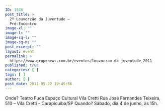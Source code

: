 ```yaml
---
ID: 1546
post_title: >
  2º Louvorzão da Juventude –
  Pré-Encontro
image-xl: ""
image-l: ""
image-sq-l: ""
image-sq-m: ""
post_excerpt: ""
layout: event
permalink: >
  https://www.gruponews.com.br/eventos/louvorzao-da-juventude-2011
published: true
categories: [ ]
tags: [ ]
author: [ ]
post_date: 2011-05-22 19:49:56
---
```

Onde? Teatro Fuca Espaço Cultural Vila Cretti Rua José Fernandes Teixeira, 510 – Vila Cretti – Carapicuíba/SP Quando? Sábado, dia 4 de junho, às 15h.
